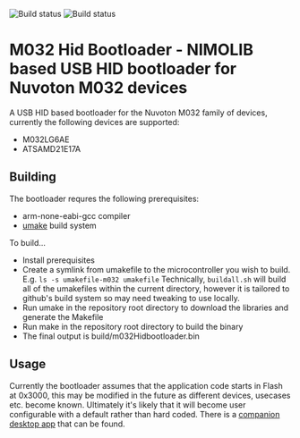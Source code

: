 ![Build status](https://github.com/nimo-labs/m032HidBootloader/actions/workflows/build_master.yml/badge.svg)
![Build status](https://github.com/nimo-labs/m032HidBootloader/actions/workflows/build_dev.yml/badge.svg?branch=dev)
# M032 Hid Bootloader - NIMOLIB based USB HID bootloader for Nuvoton M032 devices

A USB HID based bootloader for the Nuvoton M032 family of devices, currently the following devices are supported:
- M032LG6AE
- ATSAMD21E17A

## Building

The bootloader requres the following prerequisites:
- arm-none-eabi-gcc compiler
- [umake](https://github.com/nimo-labs/umake) build system

To build...
- Install prerequisites
- Create a symlink from umakefile to the microcontroller you wish to build. E.g. `ls -s umakefile-m032 umakefile` Technically, `buildall.sh` will build all of the umakefiles within the current directory, however it is tailored to github's build system so may need tweaking to use locally.
- Run umake in the repository root directory to download the libraries and generate the Makefile
- Run make in the repository root directory to build the binary
- The final output is build/m032Hidbootloader.bin

## Usage

Currently the bootloader assumes that the application code starts in Flash at 0x3000, this may be modified in the future as different devices, usecases etc. become known. Ultimately it's likely that it will become user configurable with a default rather than hard coded.
There is a [companion desktop app](https://github.com/nimo-labs/hid_bootloader_console_client) that can be found.

